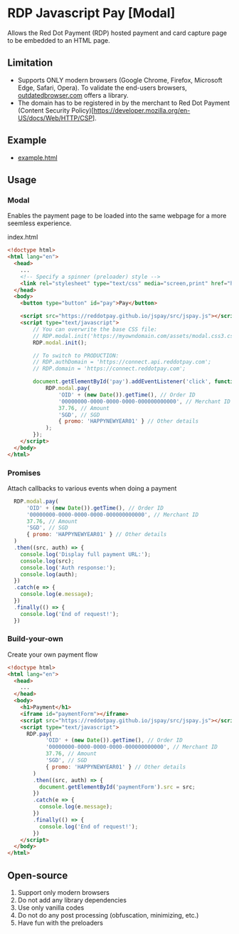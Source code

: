 # RDP Javascript Pay [Modal]

Allows the Red Dot Payment (RDP) hosted payment and card capture page to be embedded to an HTML page.

## Limitation

- Supports ONLY modern browsers (Google Chrome, Firefox, Microsoft Edge, Safari, Opera). To validate the end-users browsers, [outdatedbrowser.com](http://outdatedbrowser.com/en/how) offers a library.
- The domain has to be registered in by the merchant to Red Dot Payment (Content Security Policy)[https://developer.mozilla.org/en-US/docs/Web/HTTP/CSP].

## Example

- [example.html](https://reddotpay.github.io/jspay/example.html)

## Usage

### Modal

Enables the payment page to be loaded into the same webpage for a more seemless experience.

index.html
~~~HTML
<!doctype html>
<html lang="en">
  <head>
    ...
    <!-- Specify a spinner (preloader) style -->
    <link rel="stylesheet" type="text/css" media="screen,print" href="https://reddotpay.github.io/jspay/modal.loader2.css3.css">
  </head>
  <body>
    <button type="button" id="pay">Pay</button> 

    <script src="https://reddotpay.github.io/jspay/src/jspay.js"></script>
    <script type="text/javascript">
        // You can overwrite the base CSS file:
        // RDP.modal.init('https://myowndomain.com/assets/modal.css3.css');
        RDP.modal.init();

        // To switch to PRODUCTION:
        // RDP.authDomain = 'https://connect.api.reddotpay.com';
        // RDP.domain = 'https://connect.reddotpay.com';

        document.getElementById('pay').addEventListener('click', function (e) {
            RDP.modal.pay(
                'OID' + (new Date()).getTime(), // Order ID
                '00000000-0000-0000-0000-000000000000', // Merchant ID
                37.76, // Amount
                'SGD', // SGD
                { promo: 'HAPPYNEWYEAR01' } // Other details
            );
        });
    </script>
  </body>
</html>
~~~

### Promises

Attach callbacks to various events when doing a payment

~~~Javascript
  RDP.modal.pay(
      'OID' + (new Date()).getTime(), // Order ID
      '00000000-0000-0000-0000-000000000000', // Merchant ID
      37.76, // Amount
      'SGD', // SGD
      { promo: 'HAPPYNEWYEAR01' } // Other details
  )
  .then((src, auth) => {
    console.log('Display full payment URL:');
    console.log(src);
    console.log('Auth response:');
    console.log(auth);
  })
  .catch(e => {
    console.log(e.message);
  })
  .finally(() => {
    console.log('End of request!');
  })
~~~

### Build-your-own

Create your own payment flow

~~~HTML
<!doctype html>
<html lang="en">
  <head>
    ...
  </head>
  <body>
    <h1>Payment</h1>
    <iframe id="paymentForm"></iframe>
    <script src="https://reddotpay.github.io/jspay/src/jspay.js"></script>
    <script type="text/javascript">
      RDP.pay(
            'OID' + (new Date()).getTime(), // Order ID
            '00000000-0000-0000-0000-000000000000', // Merchant ID
            37.76, // Amount
            'SGD', // SGD
            { promo: 'HAPPYNEWYEAR01' } // Other details
        )
        .then((src, auth) => {
          document.getElementById('paymentForm').src = src;
        })
        .catch(e => {
          console.log(e.message);
        })
        .finally(() => {
          console.log('End of request!');
        })
    </script>
  </body>
</html>
~~~
## Open-source

1. Support only modern browsers
2. Do not add any library dependencies
3. Use only vanilla codes
4. Do not do any post processing (obfuscation, minimizing, etc.)
5. Have fun with the preloaders

